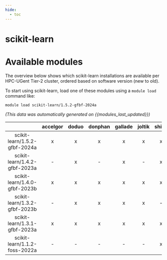 ```yaml
---
hide:
  - toc
---
```


scikit-learn
============

# Available modules


The overview below shows which scikit-learn installations are available per HPC-UGent Tier-2 cluster, ordered based on software version (new to old).

To start using scikit-learn, load one of these modules using a `module load` command like:

```shell
module load scikit-learn/1.5.2-gfbf-2024a
```

*(This data was automatically generated on {{modules_last_updated}})*  

| |accelgor|doduo|donphan|gallade|joltik|shinx|
| :---: | :---: | :---: | :---: | :---: | :---: | :---: |
|scikit-learn/1.5.2-gfbf-2024a|x|x|x|x|x|x|
|scikit-learn/1.4.2-gfbf-2023a|-|x|-|x|-|x|
|scikit-learn/1.4.0-gfbf-2023b|x|x|x|x|x|x|
|scikit-learn/1.3.2-gfbf-2023b|-|x|x|x|x|-|
|scikit-learn/1.3.1-gfbf-2023a|x|x|x|x|x|x|
|scikit-learn/1.1.2-foss-2022a|-|-|-|-|-|x|
